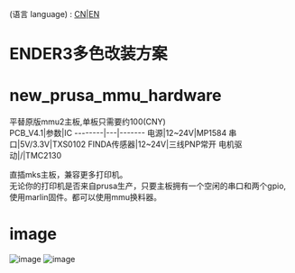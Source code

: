 (语言 language) : [CN](https://github.com/fBn0523/new_prusa_mmu_control_board/blob/main/README.md)|[EN](https://github.com/fBn0523/new_prusa_mmu_control_board/blob/main/README_EN.md)

# ENDER3多色改装方案
# new_prusa_mmu_hardware
平替原版mmu2主板,单板只需要约100(CNY)\
  PCB_V4.1|参数|IC
  --------|---|-------
  电源|12~24V|MP1584
  串口|5V/3.3V|TXS0102
  FINDA传感器|12~24V|三线PNP常开
电机驱动|/|TMC2130

直插mks主板，兼容更多打印机。\
无论你的打印机是否来自prusa生产，只要主板拥有一个空闲的串口和两个gpio,使用marlin固件。都可以使用mmu换料器。
# image
![image](https://github.com/fBn0523/new_prusa_mmu_hardware/blob/main/images/board3.JPG)
![image](https://github.com/fBn0523/new_prusa_mmu_hardware/blob/main/images/img4.jpg)


 
